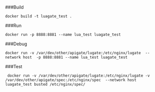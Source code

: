 ###Build
```
docker build -t luagate_test .
```

###Run
```
docker run -p 8888:8881 --name lua_test luagate_test
```

###Debug 
```
docker run -v /var/dev/other/apigate/lugate:/etc/nginx/lugate  --network host  -p 8888:8881 --name lua_test luagate_test
```

###Test
```
 docker run -v /var/dev/other/apigate/lugate:/etc/nginx/lugate -v /var/dev/other/apigate/spec:/etc/nginx/spec  --network host  luagate_test busted /etc/nginx/spec/
 
```